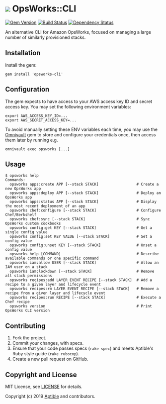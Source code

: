 # ![](https://raw.github.com/aptible/straptible/master/lib/straptible/rails/templates/public.api/icon-60px.png) OpsWorks::CLI

[![Gem Version](https://badge.fury.io/rb/opsworks-cli.png)](https://rubygems.org/gems/opsworks-cli)
[![Build Status](https://travis-ci.org/aptible/opsworks-cli.png?branch=master)](https://travis-ci.org/aptible/opsworks-cli)
[![Dependency Status](https://gemnasium.com/aptible/opsworks-cli.png)](https://gemnasium.com/aptible/opsworks-cli)

An alternative CLI for Amazon OpsWorks, focused on managing a large number of similarly provisioned stacks.

## Installation

Install the gem:

    gem install 'opsworks-cli'

## Configuration

The gem expects to have access to your AWS access key ID and secret access key. You may set the following environment variables:

    export AWS_ACCESS_KEY_ID=...
    export AWS_SECRET_ACCESS_KEY=...

To avoid manually setting these ENV variables each time, you may use the [Omnivault](https://github.com/aptible/omnivault) gem to store and configure your credentials once, then access them later by running e.g.

    omnivault exec opsworks [...]

## Usage

```
$ opsworks help
Commands:
  opsworks apps:create APP [--stack STACK]                 # Create a new OpsWorks app
  opsworks apps:deploy APP [--stack STACK]                 # Deploy an OpsWorks app
  opsworks apps:status APP [--stack STACK]                 # Display the most recent deployment of an app
  opsworks chef:configure [--stack STACK]                  # Configure Chef/Berkshelf
  opsworks chef:sync [--stack STACK]                       # Sync OpsWorks custom cookbooks
  opsworks config:get KEY [--stack STACK]                  # Get a single config value
  opsworks config:set KEY VALUE [--stack STACK]            # Set a config value
  opsworks config:unset KEY [--stack STACK]                # Unset a config value
  opsworks help [COMMAND]                                  # Describe available commands or one specific command
  opsworks iam:allow USER [--stack STACK]                  # Allow an IAM user on a stack
  opsworks iam:lockdown [--stack STACK]                    # Remove all stack permissions
  opsworks recipes:add LAYER EVENT RECIPE [--stack STACK]  # Add a recipe to a given layer and lifecycle event
  opsworks recipes:rm LAYER EVENT RECIPE [--stack STACK]   # Remove a recipe from a given layer and lifecycle event
  opsworks recipes:run RECIPE [--stack STACK]              # Execute a Chef recipe
  opsworks version                                         # Print OpsWorks CLI version
```

## Contributing

1. Fork the project.
1. Commit your changes, with specs.
1. Ensure that your code passes specs (`rake spec`) and meets Aptible's Ruby style guide (`rake rubocop`).
1. Create a new pull request on GitHub.

## Copyright and License

MIT License, see [LICENSE](LICENSE.md) for details.

Copyright (c) 2019 [Aptible](https://www.aptible.com) and contributors.
